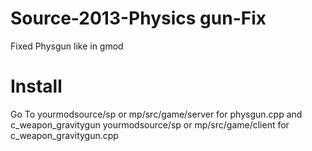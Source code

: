 # Source-2013-Physics gun-Fix
Fixed Physgun like in gmod
# Install
Go To yourmodsource/sp or mp/src/game/server for physgun.cpp
and c_weapon_gravitygun yourmodsource/sp or mp/src/game/client for c_weapon_gravitygun.cpp
